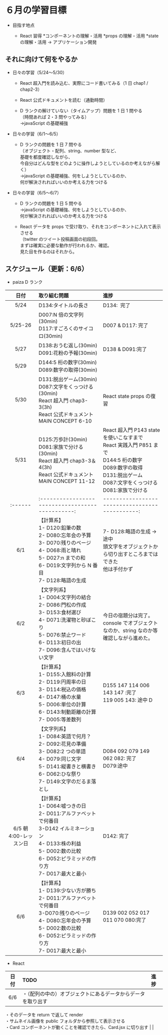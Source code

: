 # ６月の学習目標

- 目指す地点

  - React 習得
    *コンポーネントの理解・活用
    *props の理解・活用
    \*state の理解・活用
    → アプリケーション開発

## それに向けて何をやるか

- 日々の学習（5/24〜5/30）

  - React 超入門を読み込む、実際にコード書いてみる（1 日 chap1 / chap2-3）

  - React 公式ドキュメントを読む（通勤時間）

  - D ランクの解けていない（タイムアップ）問題を
    1 日 1 問やる<br>（時間あれば 2・3 問やってみる）<br>
    →javaScript の基礎補強

- 日々の学習（6/1〜6/5）

  - D ランクの問題を
    1 日 7 問やる
    <br>
    （オブジェクト・配列、string、number 型など、<br>
    基礎を都度確認しながら、<br>
    今自分はどんな型をどのように操作しようとしているのか考えながら解く）
    <br>
    →javaScript の基礎補強、何をしようとしているのか、<br>
    何が解決されればいいのか考える力をつける

- 日々の学習（6/5〜6/7）

  - D ランクの問題を
    1 日 5 問やる<br>
    →javaScript の基礎補強、何をしようとしているのか、<br>
    何が解決されればいいのか考える力をつける

  - React
    データを props で受け取り、それをコンポーネントに入れて表示させる<br>
    （twitter のツイート投稿画面の初段回。<br>
    まずは確実に必要な動作が行われるか、確認。<br>
    見た目を作るのはそれから。

## スケジュール（更新：6/6）

- paiza D ランク

|          日付          | 取り組む問題                                                                                                                                                                                  | 進捗                                                                                                                                                                             |
| :--------------------: | :-------------------------------------------------------------------------------------------------------------------------------------------------------------------------------------------- | :------------------------------------------------------------------------------------------------------------------------------------------------------------------------------- |
|          5/24          | D134:タイトルの長さ                                                                                                                                                                           | D134:  完了                                                                                                                                                                      |
|        5/25-26         | D007:N 倍の文字列(30min)<br>D117:すごろくのサイコロ(30min)                                                                                                                                    | D007 & D117: 完了                                                                                                                                                                |
|          5/27          | D138:おうむ返し(30min)<br>D091:花粉の予報(30min)                                                                                                                                              | D138 & D091:完了                                                                                                                                                                 |
|          5/29          | D144:5 桁の数字(30min)<br>D089:数字の取得(30min)                                                                                                                                              |                                                                                                                                                                                  |
|          5/30          | D131:脱出ゲーム(30min)<br> D087:文字をくっつける(30min)<br>React 超入門 chap3-3(3h)<br>React 公式ドキュメント MAIN CONCEPT 6-10                                                               | React state props の復習                                                                                                                                                         |
|          5/31          | D125:万歩計(30min)<br> D081:家族で分ける(30min)<br>React 超入門 chap3-3＆4(3h)<br>React 公式ドキュメント MAIN CONCEPT 11-12                                                                   | React 超入門 P143 state を使いこなすまで<br>React 実践入門 P851 まで<br> D144:5 桁の数字<br> D089:数字の取得<br> D131:脱出ゲーム<br> D087:文字をくっつける<br> D081:家族で分ける |
|        :------         | :----------------------------------------------:                                                                                                                                              | ---------------------------------------------:                                                                                                                                   |
|          6/1           | 【計算系】<br>1- D120:鉛筆の数<br>2- D080:忘年会の予算<br>3- D070:残りのページ<br>4- D068:雨と晴れ<br>5- D027:n までの和<br>6- D019:文字列から N 番目<br>7- D128:略語の生成                   | 7- D128:略語の生成 → 途中<br>頭文字をオブジェクトから切り出すところまではできた<br>他は手付かず                                                                                  |
|          6/2           | 【文字列系】<br>1- D004:文字列の結合<br>2- D086:門松の作成<br>3- D153:食材選び<br>4- D071:洗濯物と砂ぼこり<br>5- D076:禁止ワード<br>6- D113:初日の出<br>7- D096:含んではいけない文字          | <br> 今日の宿題分は完了。<br>console でオブジェクトなのか、string なのか等確認しながら進めた。                                                                                   |
|          6/3           | 【計算系】<br>1- D155:入館料の計算<br>2- D119:円周率の日<br>3- D114:税込の価格<br>4- D147:桶の水量<br>5- D006:単位の計算<br>6- D143:制動距離の計算<br>7- D005:等差数列                        | D155 147 114 006 143 147 :完了<br> 119 005 143: 途中 D                                                                                                                           |
|          6/4           | 【文字列系】<br>1- D084:英語で何月？<br>2- D092:花見の準備<br>3- D082:2 つの単語<br>4- D079:同じ文字<br>5- D141:縦書きと横書き<br>6- D062:ひな祭り<br>7- D149:文字のだるま落とし              | D084 092 079 149 062 082: 完了<br> D079:途中                                                                                                                                     |
| 6/5 朝 4:00-レッスン日 | 【計算系】<br>1- D064:嘘つきの日<br>2- D011:アルファベットで何番目<br>3-D142 イルミネーション<br>4- D133:株の利益<br>5- D002:数の比較<br>6- D052:ピラミッドの作り方<br>7- D017:最大と最小     | D142: 完了                                                                                                                                                                       |
|          6/6           | 【計算系】<br>1- D139:少ない方が勝ち<br>2- D011:アルファベットで何番目<br>3-D070:残りのページ<br>4- D080:忘年会の予算<br>5- D002:数の比較<br>6- D052:ピラミッドの作り方<br>7- D017:最大と最小 | D139 002 052 017 011 070 080:完了                                                                                                                                                |

- React

| 日付 | TODO                                                             | 進捗 |
| :--: | :--------------------------------------------------------------- | :--- |
| 6/6  | ・（配列の中の）オブジェクトにあるデータからデータを取り出す<br> |

・そのデータを return で返して render<br>
・サムネイル画像を public フォルダから参照して表示させる<br>
・Card コンポーネントが動くことを確認できたら、Card.jsx に切り出す | |
